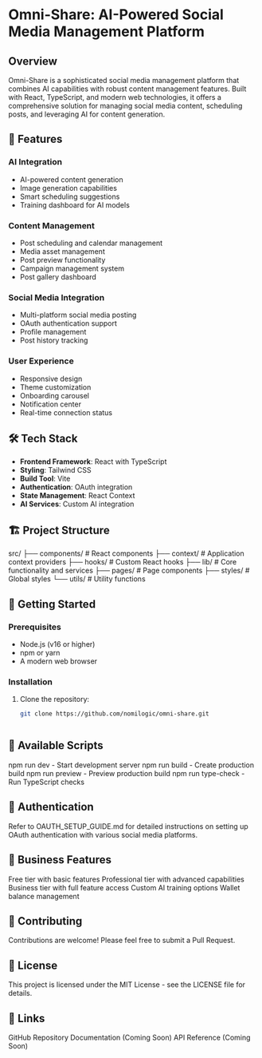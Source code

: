 # Omni-Share: AI-Powered Social Media Management Platform

## Overview
Omni-Share is a sophisticated social media management platform that combines AI capabilities with robust content management features. Built with React, TypeScript, and modern web technologies, it offers a comprehensive solution for managing social media content, scheduling posts, and leveraging AI for content generation.

## 🚀 Features

### AI Integration
- AI-powered content generation
- Image generation capabilities
- Smart scheduling suggestions
- Training dashboard for AI models

### Content Management
- Post scheduling and calendar management
- Media asset management
- Post preview functionality
- Campaign management system
- Post gallery dashboard

### Social Media Integration
- Multi-platform social media posting
- OAuth authentication support
- Profile management
- Post history tracking

### User Experience
- Responsive design
- Theme customization
- Onboarding carousel
- Notification center
- Real-time connection status

## 🛠️ Tech Stack
- **Frontend Framework**: React with TypeScript
- **Styling**: Tailwind CSS
- **Build Tool**: Vite
- **Authentication**: OAuth integration
- **State Management**: React Context
- **AI Services**: Custom AI integration

## 🏗️ Project Structure

src/
├── components/ # React components
├── context/ # Application context providers
├── hooks/ # Custom React hooks
├── lib/ # Core functionality and services
├── pages/ # Page components
├── styles/ # Global styles
└── utils/ # Utility functions

## 🚦 Getting Started

### Prerequisites
- Node.js (v16 or higher)
- npm or yarn
- A modern web browser

### Installation
1. Clone the repository:
   ```bash
   git clone https://github.com/nomilogic/omni-share.git



## 🔧 Available Scripts
npm run dev - Start development server
npm run build - Create production build
npm run preview - Preview production build
npm run type-check - Run TypeScript checks

## 🔐 Authentication
Refer to OAUTH_SETUP_GUIDE.md for detailed instructions on setting up OAuth authentication with various social media platforms.

## 💼 Business Features
Free tier with basic features
Professional tier with advanced capabilities
Business tier with full feature access
Custom AI training options
Wallet balance management

## 🤝 Contributing
Contributions are welcome! Please feel free to submit a Pull Request.

## 📝 License
This project is licensed under the MIT License - see the LICENSE file for details.

## 🔗 Links
GitHub Repository
Documentation (Coming Soon)
API Reference (Coming Soon)